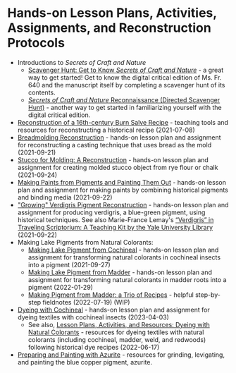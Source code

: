 # Hands-on Lesson Plans, Activities, Assignments, and Reconstruction Protocols
- Introductions to *Secrets of Craft and Nature*
     - [Scavenger Hunt: Get to Know *Secrets of Craft and Nature*](scavenger-hunt_secrets-of-craft.md) - a great way to get started! Get to know the digital critical edition of Ms. Fr. 640 and the manuscript itself by completing a scavenger hunt of its contents.
     - [*Secrets of Craft and Nature* Reconnaissance (Directed Scavenger Hunt)](scavenger-hunt-2.md) - another way to get started in familiarizing yourself with the digital critical edition. 
- [Reconstruction of a 16th-century Burn Salve Recipe](burnsalve.md) - teaching tools and resources for reconstructing a historical recipe (2021-07-08)
- [Breadmolding Reconstruction](breadmolding-assignment.md) - hands-on lesson plan and assignment for reconstructing a casting technique that uses bread as the mold (2021-09-21)
- [Stucco for Molding: A Reconstruction](stucco-assignment.md) - hands-on lesson plan and assignment for creating molded stucco object from rye flour or chalk (2021-09-24)
- [Making Paints from Pigments and Painting Them Out](painting-assignment.md) - hands-on lesson plan and assignment for making paints by combining historical pigments and binding media (2021-09-22)
- ["Growing" Verdigris Pigment Reconstruction](verdigris-assignment.md) - hands-on lesson plan and assignment for producing verdigris, a blue-green pigment, using historical techniques. See also Marie-France Lemay's [“Verdigris” in Traveling Scriptorium: A Teaching Kit by the Yale University Library](https://travelingscriptorium.com/2013/01/17/verdigris/) (2021-09-22)
- Making Lake Pigments from Natural Colorants:
     - [Making Lake Pigment from Cochineal](pigment-cochineal-lake_assignment.md) - hands-on lesson plan and assignment for transforming natural colorants in cochineal insects into a pigment (2021-09-27)
     - [Making Lake Pigment from Madder](pigment-madder-lake_assignment.md) - hands-on lesson plan and assignment for transforming natural colorants in madder roots into a pigment (2022-01-29)
     - [Making Pigment from Madder: a Trio of Recipes](sp22_fld_rosenkranz_naomi_madder-lake-trio.md) - helpful step-by-step fieldnotes  (2022-07-19) (WIP)
- [Dyeing with Cochineal](dyes-cochineal_assignment.md) - hands-on lesson plan and assignment for dyeing textiles with cochineal insects (2023-04-03)
     - See also, [Lesson Plans, Activities, and Resources: Dyeing with Natural Colorants](dyes-assignment.md) - resources for dyeing textiles with natural colorants (including cochineal, madder, weld, and redwoods) following historical dye recipes (2022-06-17)
- [Preparing and Painting with Azurite](azurite-assignment.md) - resources for grinding, levigating, and painting the blue copper pigment, azurite.
